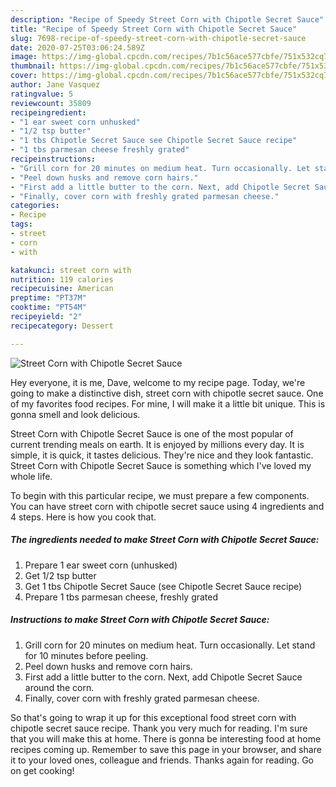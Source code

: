 ```yaml
---
description: "Recipe of Speedy Street Corn with Chipotle Secret Sauce"
title: "Recipe of Speedy Street Corn with Chipotle Secret Sauce"
slug: 7698-recipe-of-speedy-street-corn-with-chipotle-secret-sauce
date: 2020-07-25T03:06:24.589Z
image: https://img-global.cpcdn.com/recipes/7b1c56ace577cbfe/751x532cq70/street-corn-with-chipotle-secret-sauce-recipe-main-photo.jpg
thumbnail: https://img-global.cpcdn.com/recipes/7b1c56ace577cbfe/751x532cq70/street-corn-with-chipotle-secret-sauce-recipe-main-photo.jpg
cover: https://img-global.cpcdn.com/recipes/7b1c56ace577cbfe/751x532cq70/street-corn-with-chipotle-secret-sauce-recipe-main-photo.jpg
author: Jane Vasquez
ratingvalue: 5
reviewcount: 35809
recipeingredient:
- "1 ear sweet corn unhusked"
- "1/2 tsp butter"
- "1 tbs Chipotle Secret Sauce see Chipotle Secret Sauce recipe"
- "1 tbs parmesan cheese freshly grated"
recipeinstructions:
- "Grill corn for 20 minutes on medium heat. Turn occasionally. Let stand for 10 minutes before peeling."
- "Peel down husks and remove corn hairs."
- "First add a little butter to the corn. Next, add Chipotle Secret Sauce around the corn."
- "Finally, cover corn with freshly grated parmesan cheese."
categories:
- Recipe
tags:
- street
- corn
- with

katakunci: street corn with 
nutrition: 119 calories
recipecuisine: American
preptime: "PT37M"
cooktime: "PT54M"
recipeyield: "2"
recipecategory: Dessert

---
```



![Street Corn with Chipotle Secret Sauce](https://img-global.cpcdn.com/recipes/7b1c56ace577cbfe/751x532cq70/street-corn-with-chipotle-secret-sauce-recipe-main-photo.jpg)

Hey everyone, it is me, Dave, welcome to my recipe page. Today, we're going to make a distinctive dish, street corn with chipotle secret sauce. One of my favorites food recipes. For mine, I will make it a little bit unique. This is gonna smell and look delicious.



Street Corn with Chipotle Secret Sauce is one of the most popular of current trending meals on earth. It is enjoyed by millions every day. It is simple, it is quick, it tastes delicious. They're nice and they look fantastic. Street Corn with Chipotle Secret Sauce is something which I've loved my whole life.


To begin with this particular recipe, we must prepare a few components. You can have street corn with chipotle secret sauce using 4 ingredients and 4 steps. Here is how you cook that.

<!--inarticleads1-->

##### The ingredients needed to make Street Corn with Chipotle Secret Sauce:

1. Prepare 1 ear sweet corn (unhusked)
1. Get 1/2 tsp butter
1. Get 1 tbs Chipotle Secret Sauce (see Chipotle Secret Sauce recipe)
1. Prepare 1 tbs parmesan cheese, freshly grated




<!--inarticleads2-->

##### Instructions to make Street Corn with Chipotle Secret Sauce:

1. Grill corn for 20 minutes on medium heat. Turn occasionally. Let stand for 10 minutes before peeling.
1. Peel down husks and remove corn hairs.
1. First add a little butter to the corn. Next, add Chipotle Secret Sauce around the corn.
1. Finally, cover corn with freshly grated parmesan cheese.




So that's going to wrap it up for this exceptional food street corn with chipotle secret sauce recipe. Thank you very much for reading. I'm sure that you will make this at home. There is gonna be interesting food at home recipes coming up. Remember to save this page in your browser, and share it to your loved ones, colleague and friends. Thanks again for reading. Go on get cooking!
